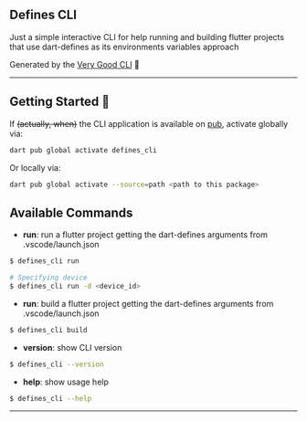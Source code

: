 ## Defines CLI

Just a simple interactive CLI for help running and building flutter projects that use dart-defines as its environments variables approach

Generated by the [Very Good CLI][very_good_cli_link] 🤖

---

## Getting Started 🚀

If ~~(actually, when)~~ the CLI application is available on [pub](https://pub.dev), activate globally via:

```sh
dart pub global activate defines_cli
```

Or locally via:

```sh
dart pub global activate --source=path <path to this package>
```

## Available Commands

- **run**: run a flutter project getting the dart-defines arguments from .vscode/launch.json

```sh
$ defines_cli run

# Specifying device
$ defines_cli run -d <device_id>
```

- **run**: build a flutter project getting the dart-defines arguments from .vscode/launch.json

```sh
$ defines_cli build
```

- **version**: show CLI version

```sh
$ defines_cli --version
```

- **help**: show usage help

```sh
$ defines_cli --help
```

---

[very_good_cli_link]: https://github.com/VeryGoodOpenSource/very_good_cli
